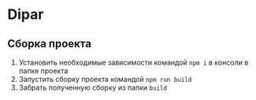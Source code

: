 # Dipar

## Сборка проекта
1. Установить необходимые зависимости командой `npm i` в консоли в папке проекта
2. Запустить сборку проекта командой `npm run build`
3. Забрать полученную сборку из папки `build`
